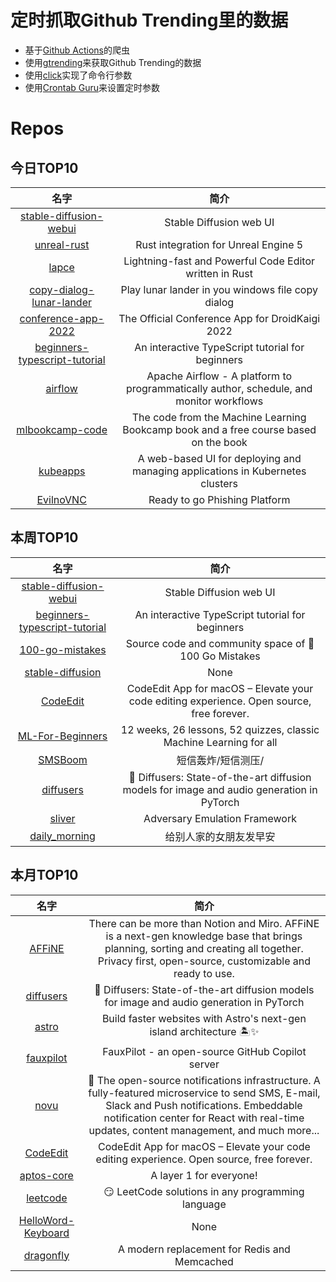 # 定时抓取Github Trending里的数据
* 基于[Github Actions](https://docs.github.com/en/actions)的爬虫
* 使用[gtrending](https://github.com/hedythedev/gtrending)来获取Github Trending的数据
* 使用[click](https://github.com/pallets/click)实现了命令行参数
* 使用[Crontab Guru](https://crontab.guru/)来设置定时参数

# Repos
## 今日TOP10 
<!-- START OF DAILY_TOP10_REPOS -->
| 名字 | 简介 |
| :----: | :----: |
| [stable-diffusion-webui](https://github.com/AUTOMATIC1111/stable-diffusion-webui) | Stable Diffusion web UI |
| [unreal-rust](https://github.com/MaikKlein/unreal-rust) | Rust integration for Unreal Engine 5 |
| [lapce](https://github.com/lapce/lapce) | Lightning-fast and Powerful Code Editor written in Rust |
| [copy-dialog-lunar-lander](https://github.com/Sanakan8472/copy-dialog-lunar-lander) | Play lunar lander in you windows file copy dialog |
| [conference-app-2022](https://github.com/DroidKaigi/conference-app-2022) | The Official Conference App for DroidKaigi 2022 |
| [beginners-typescript-tutorial](https://github.com/total-typescript/beginners-typescript-tutorial) | An interactive TypeScript tutorial for beginners |
| [airflow](https://github.com/apache/airflow) | Apache Airflow - A platform to programmatically author, schedule, and monitor workflows |
| [mlbookcamp-code](https://github.com/alexeygrigorev/mlbookcamp-code) | The code from the Machine Learning Bookcamp book and a free course based on the book |
| [kubeapps](https://github.com/vmware-tanzu/kubeapps) | A web-based UI for deploying and managing applications in Kubernetes clusters |
| [EvilnoVNC](https://github.com/JoelGMSec/EvilnoVNC) | Ready to go Phishing Platform |
<!-- END OF DAILY_TOP10_REPOS -->

## 本周TOP10
<!-- START OF WEEKLY_TOP10_REPOS -->
| 名字 | 简介 |
| :----: | :----: |
| [stable-diffusion-webui](https://github.com/hlky/stable-diffusion-webui) | Stable Diffusion web UI |
| [beginners-typescript-tutorial](https://github.com/total-typescript/beginners-typescript-tutorial) | An interactive TypeScript tutorial for beginners |
| [100-go-mistakes](https://github.com/teivah/100-go-mistakes) | Source code and community space of 📖 100 Go Mistakes |
| [stable-diffusion](https://github.com/CompVis/stable-diffusion) | None |
| [CodeEdit](https://github.com/CodeEditApp/CodeEdit) | CodeEdit App for macOS – Elevate your code editing experience. Open source, free forever. |
| [ML-For-Beginners](https://github.com/microsoft/ML-For-Beginners) | 12 weeks, 26 lessons, 52 quizzes, classic Machine Learning for all |
| [SMSBoom](https://github.com/OpenEthan/SMSBoom) | 短信轰炸/短信测压/ | 一个健壮免费的python短信轰炸程序，专门炸坏蛋蛋，百万接口，多线程全自动添加有效接口，支持异步协程百万并发，全免费的短信轰炸工具！！hongkonger开发全网首发！！ |
| [diffusers](https://github.com/huggingface/diffusers) | 🤗 Diffusers: State-of-the-art diffusion models for image and audio generation in PyTorch |
| [sliver](https://github.com/BishopFox/sliver) | Adversary Emulation Framework |
| [daily_morning](https://github.com/rxrw/daily_morning) | 给别人家的女朋友发早安 |
<!-- END OF WEEKLY_TOP10_REPOS -->

## 本月TOP10
<!-- START OF MONTHLY_TOP10_REPOS -->
| 名字 | 简介 |
| :----: | :----: |
| [AFFiNE](https://github.com/toeverything/AFFiNE) | There can be more than Notion and Miro. AFFiNE is a next-gen knowledge base that brings planning, sorting and creating all together. Privacy first, open-source, customizable and ready to use. |
| [diffusers](https://github.com/huggingface/diffusers) | 🤗 Diffusers: State-of-the-art diffusion models for image and audio generation in PyTorch |
| [astro](https://github.com/withastro/astro) | Build faster websites with Astro's next-gen island architecture 🏝✨ |
| [fauxpilot](https://github.com/moyix/fauxpilot) | FauxPilot - an open-source GitHub Copilot server |
| [novu](https://github.com/novuhq/novu) | 🚀 The open-source notifications infrastructure. A fully-featured microservice to send SMS, E-mail, Slack and Push notifications. Embeddable notification center for React with real-time updates, content management, and much more... |
| [CodeEdit](https://github.com/CodeEditApp/CodeEdit) | CodeEdit App for macOS – Elevate your code editing experience. Open source, free forever. |
| [aptos-core](https://github.com/aptos-labs/aptos-core) | A layer 1 for everyone! |
| [leetcode](https://github.com/doocs/leetcode) | 😏 LeetCode solutions in any programming language | 多种编程语言实现 LeetCode、《剑指 Offer（第 2 版）》、《程序员面试金典（第 6 版）》题解 |
| [HelloWord-Keyboard](https://github.com/peng-zhihui/HelloWord-Keyboard) | None |
| [dragonfly](https://github.com/dragonflydb/dragonfly) | A modern replacement for Redis and Memcached |
<!-- END OF MONTHLY_TOP10_REPOS -->
